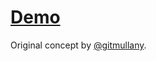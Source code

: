 # [Demo](https://rawgit.com/ROUND/halftone/master/halftone.html)

Original concept by [@gitmullany](https://github.com/gitmullany).
